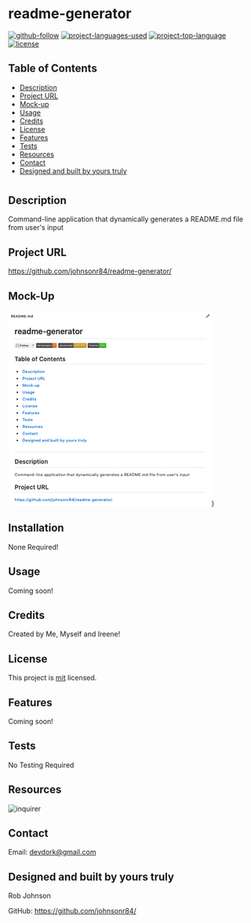 
  # readme-generator 

  [![github-follow](https://img.shields.io/github/followers/johnsonr84?label=Follow&logoColor=lightgrey&style=social)](https://github.com/johnsonr84)
  [![project-languages-used](https://img.shields.io/github/languages/count/johnsonr84/readme-generator?color=orange)](https://github.com/johnsonr84/readme-generator)
  [![project-top-language](https://img.shields.io/github/languages/top/johnsonr84/readme-generator?color=yellow)](https://github.com/johnsonr84/readme-generator)
  [![license](https://img.shields.io/badge/license-mit-brightgreen.svg)](https://choosealicense.com/licenses/mit/)

  ## Table of Contents 
  * [Description](#Description)
  * [Project URL](#Project-URL)
  * [Mock-up](#Mock-up)
  * [Usage](#Usage)
  * [Credits](#Credits)
  * [License](#License)
  * [Features](#Features)
  * [Tests](#Tests)
  * [Resources](#Resources)
  * [Contact](#Contact)
  * [Designed and built by yours truly](#Designed-and-built-by-yours-truly)
  #
  
  ## Description 
  Command-line application that dynamically generates a README.md file from user's input 

  ## Project URL
  https://github.com/johnsonr84/readme-generator/ 

  ## Mock-Up
  ![readme-generator demo png](./images/screen-shot_1.png)) 

  ## Installation 
  None Required! 

  ## Usage 
  Coming soon! 

  ## Credits 
  Created by Me, Myself and Ireene! 

  ## License 
  This project is [mit](https://choosealicense.com/licenses/mit/) licensed.

  ## Features
  Coming soon! 

  ## Tests
  No Testing Required 

  ## Resources
  ![inquirer](https://www.npmjs.com/package/inquirer) 

  ## Contact
  Email: devdork@gmail.com 

  ## Designed and built by yours truly
  Rob Johnson  

  GitHub: https://github.com/johnsonr84/ 

  